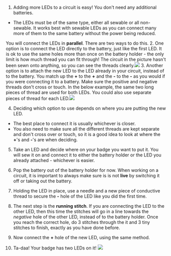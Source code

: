 1. Adding more LEDs to a circuit is easy! You don't need any additional batteries. 
 * The LEDs must be of the same type, either all sewable or all non-sewable. It works best with sewable LEDs as you can connect many more of them to the same battery without the power being reduced.
 
 You will connect the LEDs in **parallel**. There are two ways to do this.
2. One option is to connect the LED directly to the battery, just like the first LED. It is ok to use the same holes more than once on the battery holder - the only limit is how much thread you can fit through! The circuit in the picture hasn't been sewn onto anything, so you can see the threads clearly.![](/assets/more_leds_separate_120_333_650.png)
3. Another option is to attach the new LED to the LED already in your circuit, instead of to the battery. You match up the **+** to the **+** and the **-** to the **-** as you would if you were connecting it to a battery. Make sure the positive and negative threads don't cross or touch. In the below example, the same two long pieces of thread are used for both LEDs. You could also use separate pieces of thread for each LED.![](/assets/more_leds_extended_120_225_650.png)
 
4. Deciding which option to use depends on where you are putting the new LED. 
 * The best place to connect it is usually whichever is closer.
 * You also need to make sure all the different threads are kept separate and don't cross over or touch, so it is a good idea to look at where the **+**'s and **-**'s are when deciding.

5. Take an LED and decide where on your badge you want to put it. You will sew it on and connect it to either the battery holder or the LED you already attached - whichever is easier.

6. Pop the battery out of the battery holder for now. When working on a circuit, it is important to always make sure is is not **live** by switching it off or taking out the battery.

7. Holding the LED in place, use a needle and a new piece of conductive thread to secure the **-** hole of the LED like you did the first time.

8. The next step is the **running stitch**. If you are connecting the LED to the other LED, then this time the stitches will go in a line towards the *negative* hole of the other LED, instead of to the battery holder. Once you reach the correct hole, do 3 stitches through the it and 3 tiny stitches to finish, exactly as you have done before.

9. Now connect the **+** hole of the new LED, using the same method.

10. Ta-daa! Your badge has two LEDs on it! ![](/assets/badge_second_led_150_106_650.png)

  


